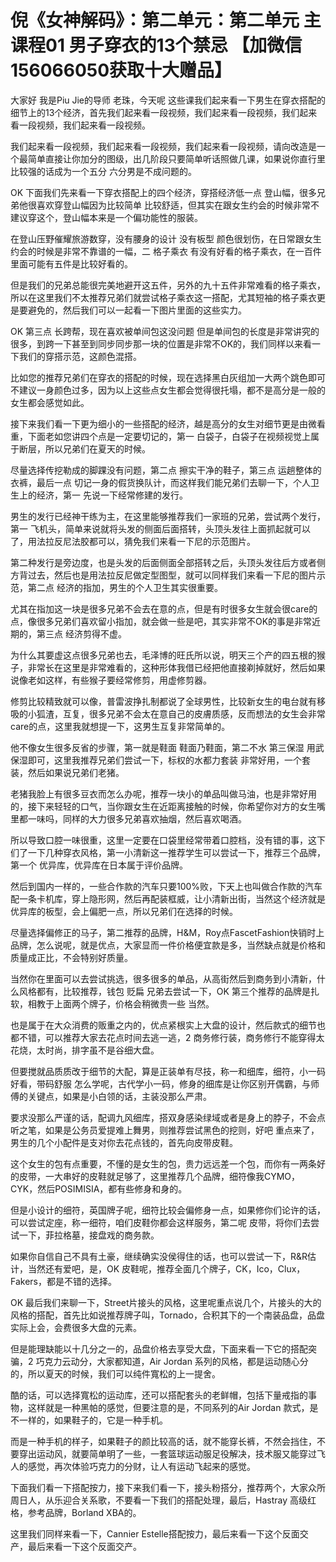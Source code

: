 # 倪《女神解码》：第二单元：第二单元 主课程01 男子穿衣的13个禁忌 【加微信156066050获取十大赠品】

大家好 我是Piu Jie的导师 老珠，今天呢 这些课我们起来看一下男生在穿衣搭配的细节上的13个经济，首先我们起来看一段视频，我们起来看一段视频，我们起来看一段视频，我们起来看一段视频。

我们起来看一段视频，我们起来看一段视频，我们起来看一段视频，请向改造是一个最简单直接让你加分的图级，出几阶段只要简单听话照做几课，如果说你直行里比较强的话成为一个五分 六分男是不成问题的。

OK 下面我们先来看一下穿衣搭配上的四个经济，穿搭经济低一点 登山幅，很多兄弟他很喜欢穿登山幅因为比较简单 比较舒适，但其实在跟女生约会的时候非常不建议穿这个，登山幅本来是一个偏功能性的服装。

在登山压野催耀旅游数穿，没有腰身的设计 没有板型 颜色很划伤，在日常跟女生约会的时候是非常不靠谱的一幅，二 格子乘衣 有没有好看的格子乘衣，在一百件里面可能有五件是比较好看的。

但是我们的兄弟总能很完美地避开这五件，另外的九十五件非常难看的格子乘衣，所以在这里我们不太推荐兄弟们就尝试格子乘衣这一搭配，尤其短袖的格子乘衣更是要避免的，然后我们可以一起看一下图片里面的这些实力。

OK 第三点 长跨帮，现在喜欢被单间包这没问题 但是单间包的长度是非常讲究的很多，到跨一下甚至到同步同步那一块的位置是非常不OK的，我们同样以来看一下我们的穿搭示范，这颜色混搭。

比如您的推荐兄弟们在穿衣的搭配的时候，现在选择黑白灰组加一大两个跳色即可不建议一身颜色过多，因为以上这些点女生都会觉得很托塌，都不是高分是一般的女生都会感觉如此。

接下来我们看一下更为细小的一些搭配的经济，越是高分的女生对细节更是由微看重，下面老如您讲四个点是一定要切记的，第一 白袋子，白袋子在视频视觉上属于断层，所以兄弟们在夏天的时候。

尽量选择传挖勒成的脚踝没有问题，第二点 擦实干净的鞋子，第三点 运趟整体的衣裤，最后一点 切记一身的假货换队计，而这样我们能兄弟们去聊一下，个人卫生上的经济，第一 先说一下经常修建的发行。

男生的发行已经神干练为主，在这里能够推荐我们一家班的兄弟，尝试两个发行，第一 飞机头，简单来说就将头发的侧面后面搭转，头顶头发往上面抓起就可以了，用法拉反尼法胶都可以，猜免我们来看一下尼的示范图片。

第二种发行是旁边度，也是头发的后面侧面全部搭转之后，头顶头发往后方或者侧方背过去，然后也是用法拉反尼做定型图型，就可以同样我们来看一下尼的图片示范，第二点 经济的指加，男生的个人卫生其实很重要。

尤其在指加这一块是很多兄弟不会去在意的点，但是有时很多女生就会很care的点，像很多兄弟们喜欢留小指加，就会做一些是吧，其实非常不OK的事是非常近期的，第三点 经济剪得不虚。

为什么其要虚这点很多兄弟也去，毛泽博的旺氏所以说，明天三个产的四五根的猴子，非常长在这里是非常难看的，这种形体我借已经把他直接剃掉就好，然后如果说像老如这样，有些猴子要经常修剪，用虚修剪器。

修剪比较精致就可以像，普雷波挣扎制都说了全球男性，比较新女生的电台就有移吸的小狐渣，互复，很多兄弟不会太在意自己的皮膚质感，反而想法的女生会非常care的点，这里我就想提一下，这男生互复非常简单的。

他不像女生很多反省的步骤，第一就是鞋面 鞋面乃鞋面，第二不水 第三保湿 用武保湿即可，这里我推荐兄弟们尝试一下，标权的水都力套装 非常好用，一个套装，然后如果说兄弟们老猪。

老猪我脸上有很多豆衣而怎么办呢，推荐一块小的单品叫做马油，也是非常好用的，接下来轻轻的口气，当你跟女生在近距离接触的时候，你希望你对方的女生嘴里都一味吗，同样的大力很多兄弟喜欢抽烟，然后喜欢喝酒。

所以导致口腔一味很重，这里一定要在口袋里经常带着口腔档，没有错的事，这下们了一下几种穿衣风格，第一小清新这一推荐学生可以尝试一下，推荐三个品牌，第一个 优异库，优异库在日本属于评价品牌。

然后到国内一样的，一些合作款的汽车只要100%败，下天上也叫做合作款的汽车配一条卡机库，穿上隐形网，然后再配装框威，让小清新出街，当然这个经济就是优异库的板型，会上偏肥一点，所以兄弟们在选择的时候。

尽量选择偏修正的马子，第二推荐的品牌，H&M，Roy点FascetFashion快销时上品牌，怎么说呢，就是优点，大家显而一件价格便宜款是多，当然缺点就是价格和质量成正比，不会特别好质量。

当然你在里面可以去尝试挑选，很多很多的单品，从高街然后到商务到小清新，什么风格都有，比较推荐，钱包 贬扁 兄弟去尝试一下，OK 第三个推荐的品牌是扎软，相教于上面两个牌子，价格会稍微贵一些 当然。

也是属于在大众消费的贩重之内的，优点紧根实上大盘的设计，然后款式的细节也都不错，可以推荐大家去花点时间去逃一逃，2 商务修行装，商务修行不能穿得太花烧，太时尚，排字虽不是谷细大盘。

但要搅就品质质改于细节的大配，算是正装单有尽技，称一和细库，细符，小一码好看，带码舒服 怎么学呢，古代学小一码，修身的细库是让你区别开偶霸，与师傅的关键点，如果是小白领的话，主装没那么严肃。

要求没那么严谨的话，配调九风细库，搭双身感染绿域或者是身上的脖子，不会点听之笔，如果是公务员爱提难上舞男，则推荐尝试黑色的挖则，好吧 重点来了，男生的几个小配件是支对你去花点钱的，首先向皮带皮鞋。

这个女生的包有点重要，不懂的是女生的包，贵力远远差一个包，而你有一两条好的皮带，一大串好的皮鞋就足够了，这里推荐几个品牌，细符像我CYMO，CYK，然后POSIMISIA，都有些修身和身的。

但是小设计的细符，英国牌子呢，细符比较会偏修身一点，如果修你们论许的话，可以尝试定座，称一细符，咱们皮鞋你都会这样服务，第二呢 皮带，将你们去尝试一下，菲拉格墓，接盘戏的商务款。

如果你自信自己不具有土豪，继续确实没侯得住的话，也可以尝试一下，R&R估计，当然还有爱吧，是，OK 皮鞋呢，推荐全面几个牌子，CK，Ico，Clux，Fakers，都是不错的选择。

OK 最后我们来聊一下，Street片接头的风格，这里呢重点说几个，片接头的大的风格的搭配，首先比如说推荐牌子叫，Tornado，合积其下的一个南装品盘，品盘实际上会，会费很多大盘的元素。

但是能理缺能以十几分之一的，品盘价格去享受大盘，下面来看一下它的搭配突骗，2 巧克力云动分，大家都知道，Air Jordan 系列的风格，都是运动随心分的，所以夏天的时候，我们可以纯件寬松的上一提舍。

酷的话，可以选择寬松的运动库，还可以搭配套头的老鲜帽，包括下量戒指的事物，这样就是一种黑帕的感觉，但要注意的是，不同系列的Air Jordan 款式，是不一样的，如果鞋子的，它是一种手机。

而是一种手机的样子，如果鞋子的颜比较高的话，就不能穿长裤，不然会挡住，不要穿出运动风，就要简单明了一些，一套篮球运动服足役解决，技术服又能穿过飞人的感觉，再次体验巧克力的分财，让人有运动飞起来的感觉。

下面我们看一下搭配按力，接下来我们看一下，接头粉搭分，推荐两个，大家众所周日人，从乐迎合关系歌，不要看一下我们的搭配处理，最后，Hastray 高级红格，参考品牌，Borland XBA的。

这里我们同样来看一下，Cannier Estelle搭配按力，最后来看一下这个反面交产，最后来看一下这个反面交产。